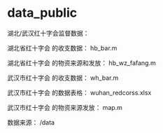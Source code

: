 # data_public
湖北/武汉红十字会监督数据：


湖北省红十字会 的收支数据： hb_bar.m

湖北省红十字会 的物资来源和发放： hb_wz_fafang.m


武汉市红十字会 的收支数据： wh_bar.m

武汉市红十字会 的数据表格： wuhan_redcorss.xlsx

武汉市红十字会 的物资来源发放： map.m

数据来源：  /data
